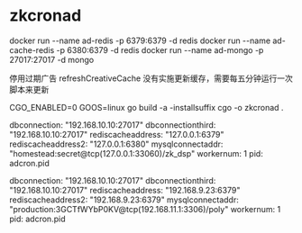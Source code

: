 # zkcronad


docker run --name ad-redis -p 6379:6379 -d redis
docker run --name ad-cache-redis -p 6380:6379 -d redis
docker run --name ad-mongo -p 27017:27017 -d mongo

停用过期广告
refreshCreativeCache 
没有实施更新缓存，需要每五分钟运行一次脚本来更新

CGO_ENABLED=0 GOOS=linux go build -a -installsuffix cgo -o zkcronad .

dbconnection: "192.168.10.10:27017"
dbconnectionthird: "192.168.10.10:27017"
rediscacheaddress: "127.0.0.1:6379"
rediscacheaddress2: "127.0.0.1:6380"
mysqlconnectaddr: "homestead:secret@tcp(127.0.0.1:33060)/zk_dsp"
workernum: 1
pid: adcron.pid


dbconnection: "192.168.10.10:27017"
dbconnectionthird: "192.168.10.10:27017"
rediscacheaddress: "192.168.9.23:6379"
rediscacheaddress2: "192.168.9.23:6379"
mysqlconnectaddr: "production:3GCTfWYbP0KV@tcp(192.168.11.1:3306)/poly"
workernum: 1
pid: adcron.pid